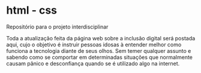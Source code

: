 # html - css
 Repositório para o projeto interdisciplinar 

Toda a atualização feita da página web sobre a inclusão digital será postada aqui, cujo o objetivo é instruir pessoas idosas à entender melhor como funciona a tecnologia diante de seus olhos.
Sem temer qualquer assunto e sabendo como se comportar em determinadas situações que normalmente causam pânico e desconfiança quando se é utilizado algo na internet.
